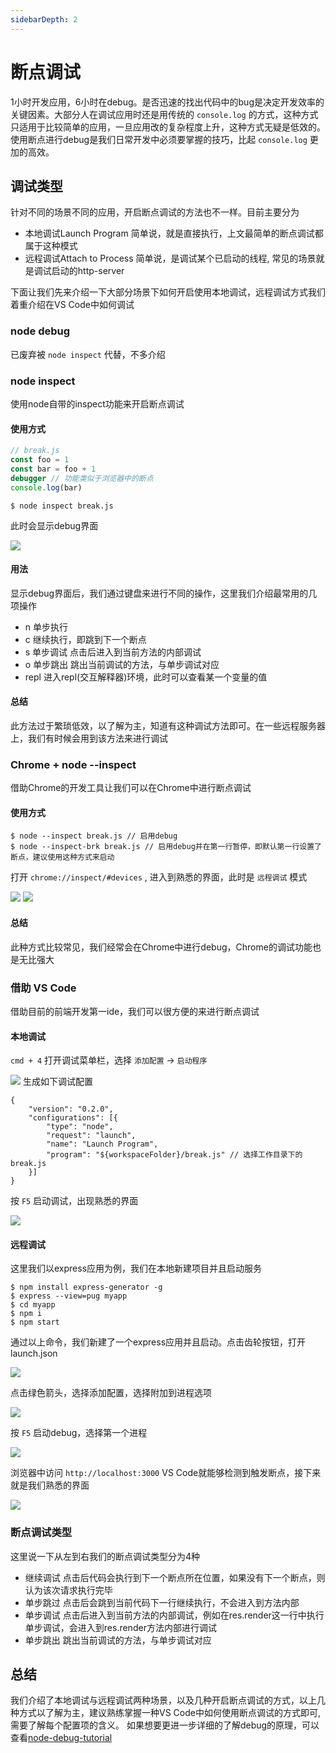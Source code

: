 ```yaml
---
sidebarDepth: 2
---
```


# 断点调试

1小时开发应用，6小时在debug。是否迅速的找出代码中的bug是决定开发效率的关键因素。大部分人在调试应用时还是用传统的 `console.log` 的方式，这种方式只适用于比较简单的应用，一旦应用改的复杂程度上升，这种方式无疑是低效的。使用断点进行debug是我们日常开发中必须要掌握的技巧，比起 `console.log` 更加的高效。

## 调试类型

针对不同的场景不同的应用，开启断点调试的方法也不一样。目前主要分为

* 本地调试Launch Program 简单说，就是直接执行，上文最简单的断点调试都属于这种模式
* 远程调试Attach to Process 简单说，是调试某个已启动的线程, 常见的场景就是调试启动的http-server

下面让我们先来介绍一下大部分场景下如何开启使用本地调试，远程调试方式我们着重介绍在VS Code中如何调试

### node debug

已废弃被 `node inspect` 代替，不多介绍

### node inspect

使用node自带的inspect功能来开启断点调试

#### 使用方式

``` js
// break.js
const foo = 1
const bar = foo + 1
debugger // 功能类似于浏览器中的断点
console.log(bar)
```

``` 
$ node inspect break.js
```

此时会显示debug界面

![](https://img.alicdn.com/tfs/TB12k.CcAY2gK0jSZFgXXc5OFXa-1134-856.jpg)

#### 用法

显示debug界面后，我们通过键盘来进行不同的操作，这里我们介绍最常用的几项操作

* n 单步执行
* c 继续执行，即跳到下一个断点
* s 单步调试 点击后进入到当前方法的内部调试
* o 单步跳出 跳出当前调试的方法，与单步调试对应
* repl 进入repl(交互解释器)环境，此时可以查看某一个变量的值

#### 总结

此方法过于繁琐低效，以了解为主，知道有这种调试方法即可。在一些远程服务器上，我们有时候会用到该方法来进行调试

### Chrome + node --inspect

借助Chrome的开发工具让我们可以在Chrome中进行断点调试

#### 使用方式

``` 
$ node --inspect break.js // 启用debug
$ node --inspect-brk break.js // 启用debug并在第一行暂停，即默认第一行设置了断点，建议使用这种方式来启动
```

打开 `chrome://inspect/#devices` , 进入到熟悉的界面，此时是 `远程调试` 模式

![](https://img.alicdn.com/tfs/TB17cIHcBv0gK0jSZKbXXbK2FXa-1346-624.png)
![](https://img.alicdn.com/tfs/TB10VoIcxv1gK0jSZFFXXb0sXXa-1514-534.png)

#### 总结

此种方式比较常见，我们经常会在Chrome中进行debug，Chrome的调试功能也是无比强大

### 借助 VS Code

借助目前的前端开发第一ide，我们可以很方便的来进行断点调试

#### 本地调试

 `cmd + 4` 打开调试菜单栏，选择 `添加配置` -> `启动程序` 

![](https://img.alicdn.com/tfs/TB1e8sMcrH1gK0jSZFwXXc7aXXa-1364-668.png)
生成如下调试配置

``` 
{
    "version": "0.2.0",
    "configurations": [{
        "type": "node",
        "request": "launch",
        "name": "Launch Program",
        "program": "${workspaceFolder}/break.js" // 选择工作目录下的break.js
    }]
}
```

按 `F5` 启动调试，出现熟悉的界面

![](https://img.alicdn.com/tfs/TB17pkOcuH2gK0jSZJnXXaT1FXa-1002-346.png)

#### 远程调试

这里我们以express应用为例，我们在本地新建项目并且启动服务

``` 
$ npm install express-generator -g
$ express --view=pug myapp
$ cd myapp
$ npm i
$ npm start
```

通过以上命令，我们新建了一个express应用并且启动。点击齿轮按钮，打开launch.json

![](https://gw.alicdn.com/tfs/TB1iKQHXxv1gK0jSZFFXXb0sXXa-1734-628.png)

点击绿色箭头，选择添加配置，选择附加到进程选项

![](https://gw.alicdn.com/tfs/TB1hUEHXrj1gK0jSZFuXXcrHpXa-1054-716.png)

按 `F5` 启动debug，选择第一个进程

![](https://gw.alicdn.com/tfs/TB1kkIGXAT2gK0jSZFkXXcIQFXa-1438-662.jpg)

浏览器中访问 `http://localhost:3000` VS Code就能够检测到触发断点，接下来就是我们熟悉的界面

![](https://gw.alicdn.com/tfs/TB1yHgIXrr1gK0jSZFDXXb9yVXa-1122-436.jpg)

### 断点调试类型

这里说一下从左到右我们的断点调试类型分为4种

* 继续调试 点击后代码会执行到下一个断点所在位置，如果没有下一个断点，则认为该次请求执行完毕
* 单步跳过 点击后会跳到当前代码下一行继续执行，不会进入到方法内部
* 单步调试 点击后进入到当前方法的内部调试，例如在res.render这一行中执行单步调试，会进入到res.render方法内部进行调试
* 单步跳出 跳出当前调试的方法，与单步调试对应

## 总结

我们介绍了本地调试与远程调试两种场景，以及几种开启断点调试的方式，以上几种方式以了解为主，建议熟练掌握一种VS Code中如何使用断点调试的方式即可, 需要了解每个配置项的含义。
如果想要更进一步详细的了解debug的原理，可以查看[node-debug-tutorial](https://i5ting.github.io/node-debug-tutorial/#1)
